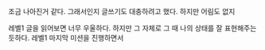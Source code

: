 
조금 나아진거 같다. 
그래서인지 글쓰기도 대충하려고 했다. 
하지만 어림도 없지

레벨1 글을 읽어보면 너무 우울하다. 
하지만 그 자체로 그 때 나의 상태를 잘 표현해주는듯하다.
레벨1 마지막 미션을 진행하면서 





